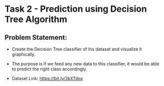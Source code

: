 # Task 2 - Prediction using Decision Tree Algorithm

## Problem Statement:
- Create the Decision Tree classifier of Iris dataset and visualize it graphically.
- The purpose is if we feed any new data to this classifier, it would be able to predict the right class accordingly.


- Dataset Link: https://bit.ly/3kXTdox
